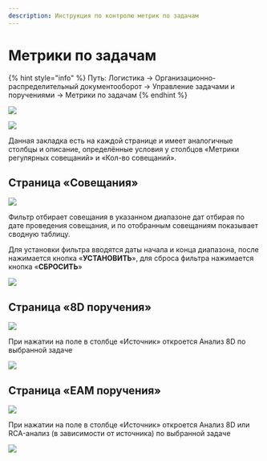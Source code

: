```yaml
---
description: Инструкция по контролю метрик по задачам
---
```


# Метрики по задачам

{% hint style="info" %}
Путь: Логистика → Организационно-распределительный документооборот → Управление задачами и поручениями → Метрики по задачам
{% endhint %}

![](<../../.gitbook/assets/image (131).png>)

![](<../../.gitbook/assets/image (618).png>)

Данная закладка есть на каждой странице и имеет аналогичные столбцы и описание, определённые условия у столбцов «Метрики регулярных совещаний» и «Кол-во совещаний».

## Страница «Совещания»

![](https://firebasestorage.googleapis.com/v0/b/gitbook-x-prod.appspot.com/o/spaces%2F-MBaL4-sguLCzbQd3FRY%2Fuploads%2FYI1RjW4GWdh636j7BU1x%2Ffile.png?alt=media)

Фильтр отбирает совещания в указанном диапазоне дат отбирая по дате проведения совещания, и по отобранным совещаниям показывает сводную таблицу.

Для установки фильтра вводятся даты начала и конца диапазона, после нажимается кнопка «**УСТАНОВИТЬ**», для сброса фильтра нажимается кнопка «**СБРОСИТЬ**»

![](<../../.gitbook/assets/image (5).png>)

## Страница «8D поручения»

![](<../../.gitbook/assets/image (782).png>)

При нажатии на поле в столбце «Источник» откроется Анализ 8D по выбранной задаче

![](https://firebasestorage.googleapis.com/v0/b/gitbook-x-prod.appspot.com/o/spaces%2F-MBaL4-sguLCzbQd3FRY%2Fuploads%2FfkpVBSrelVZGt65Zu1bp%2Ffile.png?alt=media)

## Страница «EAM поручения»

![](<../../.gitbook/assets/image (122).png>)

При нажатии на поле в столбце «Источник» откроется Анализ 8D или RCA-анализ (в зависимости от источника) по выбранной задаче

![](https://firebasestorage.googleapis.com/v0/b/gitbook-x-prod.appspot.com/o/spaces%2F-MBaL4-sguLCzbQd3FRY%2Fuploads%2FS4IfiGOSMNAYsLAGPPwZ%2Ffile.png?alt=media)
